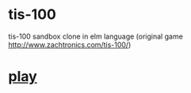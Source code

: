 # tis-100
tis-100 sandbox clone in elm language (original game http://www.zachtronics.com/tis-100/)

# [play](http://adzeitor.github.io/tis-100/)
